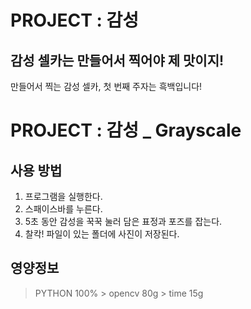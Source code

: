 # PROJECT : 감성
## 감성 셀카는 만들어서 찍어야 제 맛이지!

만들어서 찍는 감성 셀카, 첫 번째 주자는 흑백입니다!

# PROJECT : 감성 _ Grayscale

## 사용 방법
1. 프로그램을 실행한다.
2. 스패이스바를 누른다.
3. 5초 동안 감성을 꾹꾹 눌러 담은 표정과 포즈를 잡는다.
4. 찰칵! 파일이 있는 폴더에 사진이 저장된다.

## 영양정보
> PYTHON  100%
>       > opencv 80g
>       > time   15g
